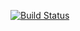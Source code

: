 [![Build Status](https://travis-ci.org/statiksof/ee-docs.svg?branch=master)](https://travis-ci.org/statiksof/ee-docs) 

